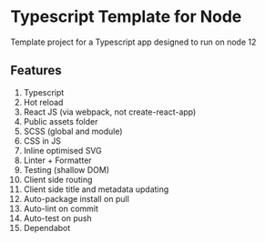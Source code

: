 # Typescript Template for Node

Template project for a Typescript app designed to run on node 12

## Features

1. Typescript
1. Hot reload
1. React JS (via webpack, not create-react-app)
1. Public assets folder
1. SCSS (global and module)
1. CSS in JS
1. Inline optimised SVG
1. Linter + Formatter
1. Testing (shallow DOM)
1. Client side routing
1. Client side title and metadata updating
1. Auto-package install on pull
1. Auto-lint on commit
1. Auto-test on push
1. Dependabot
